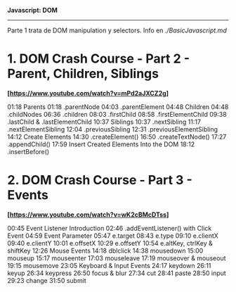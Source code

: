 **Javascript: DOM**
__________________________________________________________________

Parte 1 trata de DOM manipulation y selectors. Info en *./BasicJavascript.md*

# 1. DOM Crash Course - Part 2 - Parent, Children, Siblings

**[https://www.youtube.com/watch?v=mPd2aJXCZ2g]**

01:18 Parents
01:18         .parentNode
04:03         .parentElement
04:48 Children
04:48         .childNodes
06:36         .children
08:03         .firstChild
08:58         .firstElementChild
09:38         .lastChild & .lastElementChild
10:37 Siblings
10:37         .nextSibling
11:17         .nextElementSibling
12:04         .previousSibling
12:31         .previousElementSibling
14:12 Create Elements
14:30         .createElement()
16:50         .createTextNode()
17:27         .appendChild()
17:59 Insert Created Elements Into the DOM
18:12         .insertBefore()

# 2. DOM Crash Course - Part 3 - Events 

**[https://www.youtube.com/watch?v=wK2cBMcDTss]**

00:45 Event Listener Introduction
02:46        .addEventListener() with Click Event
04:59 Event Parameter
05:47        e.target
08:43        e.type
09:10        e.clientX
09:40        e.clientY
10:01        e.offsetX
10:29        e.offsetY
10:54        e.altKey, ctrlKey & shiftKey
12:26 Mouse Events
14:18        dblclick
14:38        mousedown
15:00        mouseup
15:17        mouseenter
17:03        mouseleave
17:19        mouseover & mouseout
19:15        mousemove
23:05 Keyboard & Input Events
24:17        keydown
26:11        keyup
26:34        keypress
26:50        focus & blur
27:34        cut
28:41        paste
28:50        input
29:23        change
31:50        submit

